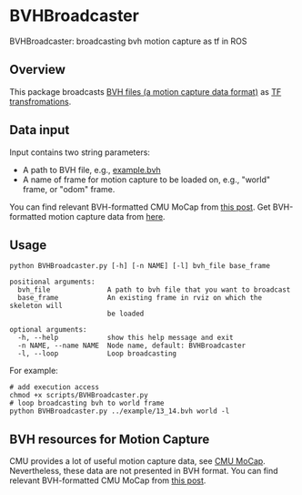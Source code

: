 # BVHBroadcaster
BVHBroadcaster: broadcasting bvh motion capture as tf in ROS

## Overview
This package broadcasts [BVH files (a motion capture data format)](https://research.cs.wisc.edu/graphics/Courses/cs-838-1999/Jeff/BVH.html) as [TF transfromations](http://wiki.ros.org/rviz/DisplayTypes/TF).

## Data input

Input contains two string parameters:

 * A path to BVH file, e.g., [example.bvh](https://research.cs.wisc.edu/graphics/Courses/cs-838-1999/Jeff/Example1.bvh)
 * A name of frame for motion capture to be loaded on, e.g., "world" frame, or "odom" frame.

You can find relevant BVH-formatted CMU MoCap from [this post](https://github.com/mingfeisun/BVHBroadcaster/blob/master/cmu_mocap_bvh.md). Get BVH-formatted motion capture data from [here](http://www.cgspeed.com/).

## Usage

``` shell
python BVHBroadcaster.py [-h] [-n NAME] [-l] bvh_file base_frame

positional arguments:
  bvh_file              A path to bvh file that you want to broadcast
  base_frame            An existing frame in rviz on which the skeleton will
                        be loaded

optional arguments:
  -h, --help            show this help message and exit
  -n NAME, --name NAME  Node name, default: BVHBroadcaster
  -l, --loop            Loop broadcasting
```

For example:
``` shell
# add execution access
chmod +x scripts/BVHBroadcaster.py
# loop broadcasting bvh to world frame
python BVHBroadcaster.py ../example/13_14.bvh world -l
```


## BVH resources for Motion Capture
CMU provides a lot of useful motion capture data, see [CMU MoCap](http://mocap.cs.cmu.edu/). Nevertheless, these data are not presented in BVH format. You can find relevant BVH-formatted CMU MoCap from [this post](https://github.com/mingfeisun/BVHBroadcaster/blob/master/cmu_mocap_bvh.md).
